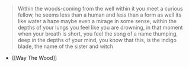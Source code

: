 >Within the woods-coming from the well within it you meet a curious fellow, he seems less than a human and less than a form as well its like water a haze maybe even a mirage in some sense, within the depths of your lungs you feel like you are drowning, in that moment when your breath is short, you feel the song of a name thumping, deep in the depths of your mind, you know that this, is the indigo blade, the name of the sister and witch
- [[Way The Wood]]

